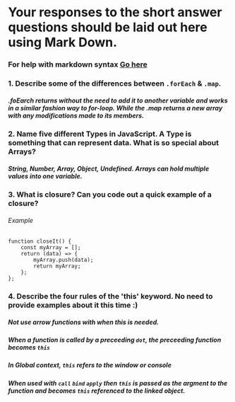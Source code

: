 # Your responses to the short answer questions should be laid out here using Mark Down.
### For help with markdown syntax [Go here](https://github.com/adam-p/markdown-here/wiki/Markdown-Cheatsheet)


### 1. Describe some of the differences between `.forEach` & `.map`.
##### .foEarch returns without the need to add it to another variable and works in a similar fashion way to for-loop. While the .map returns a new array with any modifications made to its members.
### 2. Name five different Types in JavaScript. A Type is something that can represent data. What is so special about Arrays?
##### String, Number, Array, Object, Undefined. Arrays can hold multiple values into one variable.
### 3. What is closure? Can you code out a quick example of a closure?
###### Example
```
function closeIt() {
    const myArray = [];
    return (data) => {
        myArray.push(data);
        return myArray;
    };
};
```
### 4. Describe the four rules of the 'this' keyword. No need to provide examples about it this time :)
##### Not use arrow functions with when this is needed.
##### When a function is called by a preceeding `dot`, the preceeding function becomes `this`
##### In Global context, `this` refers to the window or console
##### When used with `call` `bind` `apply` then `this` is passed as the argment to the function and becomes `this` referenced to the linked object.
